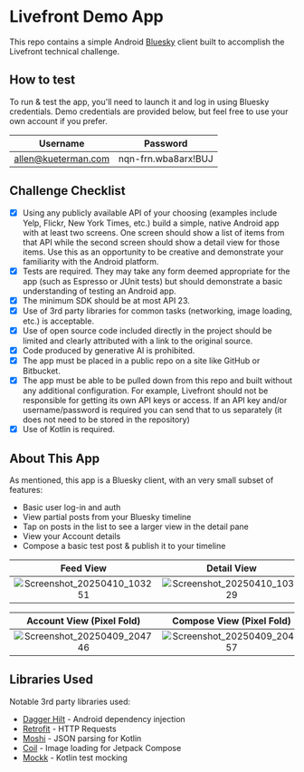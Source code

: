 # Livefront Demo App
This repo contains a simple Android [Bluesky](https://bsky.app) client built to accomplish the Livefront technical challenge.

## How to test
To run & test the app, you'll need to launch it and log in using Bluesky credentials. Demo credentials are provided below, but feel free to use your own account if you prefer.

|Username|Password|
|:---:|:---:|
|allen@kueterman.com|nqn-frn.wba8arx!BUJ|

## Challenge Checklist

* [x] Using any publicly available API of your choosing (examples include Yelp, Flickr, New York Times, etc.) build a simple, native Android app with at least two screens. One screen should show a list of items from that API while the second screen should show a detail view for those items. Use this as an opportunity to be creative and demonstrate your familiarity with the Android platform.
* [x] Tests are required. They may take any form deemed appropriate for the app (such as Espresso or JUnit tests) but should demonstrate a basic understanding of testing an Android app.
* [x] The minimum SDK should be at most API 23.
* [x] Use of 3rd party libraries for common tasks (networking, image loading, etc.) is acceptable.
* [x] Use of open source code included directly in the project should be limited and clearly attributed with a link to the original source.
* [x] Code produced by generative AI is prohibited.
* [x] The app must be placed in a public repo on a site like GitHub or Bitbucket.
* [x] The app must be able to be pulled down from this repo and built without any additional configuration. For example, Livefront should not be responsible for getting its own API keys or access. If an API key and/or username/password is required you can send that to us separately (it does not need to be stored in the repository)
* [x] Use of Kotlin is required.

## About This App
As mentioned, this app is a Bluesky client, with an very small subset of features:

* Basic user log-in and auth
* View partial posts from your Bluesky timeline
* Tap on posts in the list to see a larger view in the detail pane
* View your Account details
* Compose a basic test post & publish it to your timeline

|Feed View|Detail View|
|:---:|:---:|
|![Screenshot_20250410_103251](https://github.com/user-attachments/assets/36db3866-a0d9-4a5e-a7dc-7651e84d2e8f)|![Screenshot_20250410_103229](https://github.com/user-attachments/assets/a43b8f19-8876-42ab-86a6-943f5c80020e)|

|Account View (Pixel Fold)|Compose View (Pixel Fold)|
|:---:|:---:|
|![Screenshot_20250409_204746](https://github.com/user-attachments/assets/311149f9-f590-4de7-9a31-a691647cf452)|![Screenshot_20250409_204857](https://github.com/user-attachments/assets/71731d31-89bf-4e2b-b70a-ef35ab13c776)|

## Libraries Used
Notable 3rd party libraries used:

* [Dagger Hilt](https://dagger.dev/hilt/) - Android dependency injection
* [Retrofit](https://square.github.io/retrofit/) - HTTP Requests
* [Moshi](https://github.com/square/moshi) - JSON parsing for Kotlin
* [Coil](https://coil-kt.github.io/coil/compose/) - Image loading for Jetpack Compose
* [Mockk](https://mockk.io) - Kotlin test mocking
